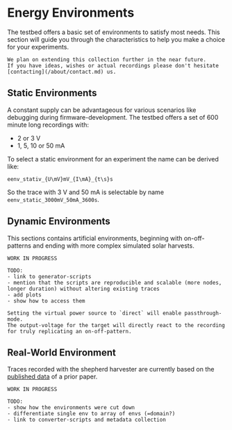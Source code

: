 # Energy Environments

The testbed offers a basic set of environments to satisfy most needs.
This section will guide you through the characteristics to help you make a choice for your experiments.

```{note}
We plan on extending this collection further in the near future.
If you have ideas, wishes or actual recordings please don't hesitate [contacting](/about/contact.md) us.
```

## Static Environments

A constant supply can be advantageous for various scenarios like debugging during firmware-development.
The testbed offers a set of 600 minute long recordings with:

- 2 or 3 V
- 1, 5, 10 or 50 mA

To select a static environment for an experiment the name can be derived like:

`eenv_stativ_{U\mV}mV_{I\mA}_{t\s}s`

So the trace with 3 V and 50 mA is selectable by name `eenv_static_3000mV_50mA_3600s`.

## Dynamic Environments

This sections contains artificial environments, beginning with on-off-patterns and ending with more complex simulated solar harvests.

```{attention}
WORK IN PROGRESS

TODO:
- link to generator-scripts
- mention that the scripts are reproducible and scalable (more nodes, longer duration) without altering existing traces
- add plots
- show how to access them
```

```{tip}
Setting the virtual power source to `direct` will enable passthrough-mode.
The output-voltage for the target will directly react to the recording for truly replicating an on-off-pattern.
```

## Real-World Environment

Traces recorded with the shepherd harvester are currently based on the [published data](https://zenodo.org/records/6383042) of a prior paper.

```{attention}
WORK IN PROGRESS

TODO:
- show how the environments were cut down
- differentiate single env to array of envs (=domain?)
- link to converter-scripts and metadata collection
```

